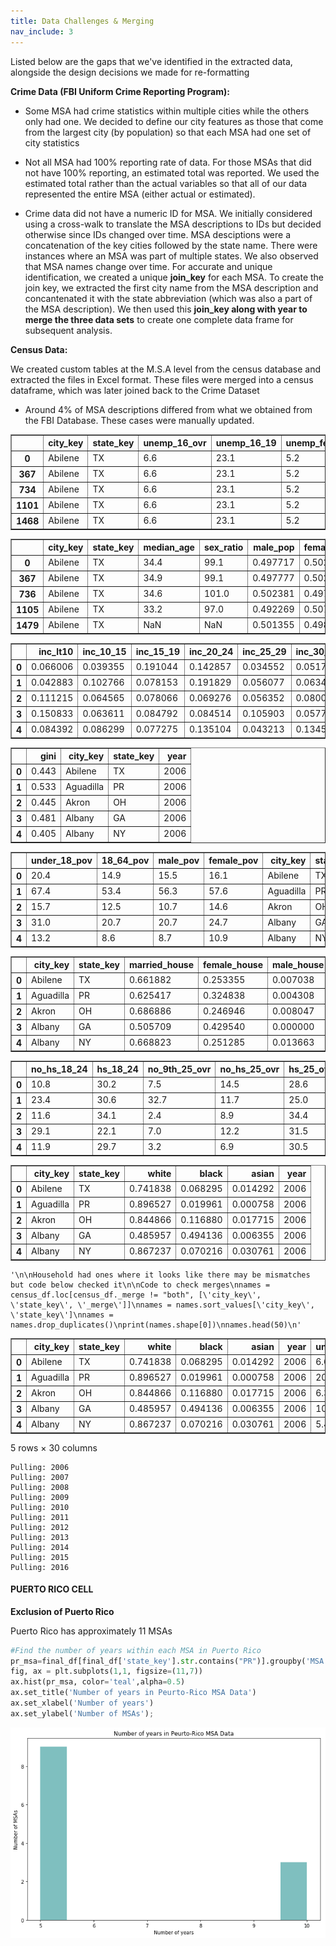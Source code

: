 ```yaml
---
title: Data Challenges & Merging
nav_include: 3
---
```


Listed below are the gaps that we've identified in the extracted data, alongside the design decisions we made for re-formatting

**Crime Data (FBI Uniform Crime Reporting Program):**

* Some MSA had crime statistics within multiple cities while the others only had one. We decided to define our city features as those that come from the largest city (by population) so that each MSA had one set of city statistics


* Not all MSA had 100% reporting rate of data. For those MSAs that did not have 100% reporting, an estimated total was reported. We used the estimated total rather than the actual variables so that all of our data represented the entire MSA (either actual or estimated).


* Crime data did not have a numeric ID for MSA. We initially considered using a cross-walk to translate the MSA descriptions to IDs but decided otherwise since IDs changed over time. MSA desciptions were a concatenation of the key cities followed by the state name. There were instances where an MSA was part of multiple states. We also observed that MSA names change over time. For accurate and unique identification, we created a unique **join_key** for each MSA. To create the join key, we extracted the first city name from the MSA description and concantenated it with the state abbreviation (which was also a part of the MSA description). We then used this **join_key along with year to merge the three data sets** to create one complete data frame for subsequent analysis.

**Census Data:**

We created custom tables at the M.S.A level from the census database and extracted the files in Excel format. These files were merged into a census dataframe, which was later joined back to the Crime Dataset

* Around 4% of MSA descriptions differed from what we obtained from the FBI Database. These cases were manually updated.  

















<div>
<style scoped>
    .dataframe tbody tr th:only-of-type {
        vertical-align: middle;
    }

    .dataframe tbody tr th {
        vertical-align: top;
    }

    .dataframe thead th {
        text-align: right;
    }
</style>
<table border="1" class="dataframe">
  <thead>
    <tr style="text-align: right;">
      <th></th>
      <th>city_key</th>
      <th>state_key</th>
      <th>unemp_16_ovr</th>
      <th>unemp_16_19</th>
      <th>unemp_female</th>
      <th>year</th>
    </tr>
  </thead>
  <tbody>
    <tr>
      <th>0</th>
      <td>Abilene</td>
      <td>TX</td>
      <td>6.6</td>
      <td>23.1</td>
      <td>5.2</td>
      <td>2006</td>
    </tr>
    <tr>
      <th>367</th>
      <td>Abilene</td>
      <td>TX</td>
      <td>6.6</td>
      <td>23.1</td>
      <td>5.2</td>
      <td>2007</td>
    </tr>
    <tr>
      <th>734</th>
      <td>Abilene</td>
      <td>TX</td>
      <td>6.6</td>
      <td>23.1</td>
      <td>5.2</td>
      <td>2008</td>
    </tr>
    <tr>
      <th>1101</th>
      <td>Abilene</td>
      <td>TX</td>
      <td>6.6</td>
      <td>23.1</td>
      <td>5.2</td>
      <td>2009</td>
    </tr>
    <tr>
      <th>1468</th>
      <td>Abilene</td>
      <td>TX</td>
      <td>6.6</td>
      <td>23.1</td>
      <td>5.2</td>
      <td>2010</td>
    </tr>
  </tbody>
</table>
</div>










<div>
<style scoped>
    .dataframe tbody tr th:only-of-type {
        vertical-align: middle;
    }

    .dataframe tbody tr th {
        vertical-align: top;
    }

    .dataframe thead th {
        text-align: right;
    }
</style>
<table border="1" class="dataframe">
  <thead>
    <tr style="text-align: right;">
      <th></th>
      <th>city_key</th>
      <th>state_key</th>
      <th>median_age</th>
      <th>sex_ratio</th>
      <th>male_pop</th>
      <th>female_pop</th>
      <th>pop_15_19</th>
      <th>pop_20_24</th>
      <th>male_pop_20_24</th>
      <th>year</th>
    </tr>
  </thead>
  <tbody>
    <tr>
      <th>0</th>
      <td>Abilene</td>
      <td>TX</td>
      <td>34.4</td>
      <td>99.1</td>
      <td>0.497717</td>
      <td>0.502283</td>
      <td>8.3</td>
      <td>8.7</td>
      <td>10.2</td>
      <td>2006</td>
    </tr>
    <tr>
      <th>367</th>
      <td>Abilene</td>
      <td>TX</td>
      <td>34.9</td>
      <td>99.1</td>
      <td>0.497777</td>
      <td>0.502223</td>
      <td>9.5</td>
      <td>7.7</td>
      <td>8.6</td>
      <td>2007</td>
    </tr>
    <tr>
      <th>736</th>
      <td>Abilene</td>
      <td>TX</td>
      <td>34.6</td>
      <td>101.0</td>
      <td>0.502381</td>
      <td>0.497619</td>
      <td>9.2</td>
      <td>7.6</td>
      <td>8.9</td>
      <td>2008</td>
    </tr>
    <tr>
      <th>1105</th>
      <td>Abilene</td>
      <td>TX</td>
      <td>33.2</td>
      <td>97.0</td>
      <td>0.492269</td>
      <td>0.507731</td>
      <td>7.9</td>
      <td>9.0</td>
      <td>9.6</td>
      <td>2009</td>
    </tr>
    <tr>
      <th>1479</th>
      <td>Abilene</td>
      <td>TX</td>
      <td>NaN</td>
      <td>NaN</td>
      <td>0.501355</td>
      <td>0.498645</td>
      <td>7.3</td>
      <td>9.5</td>
      <td>9.9</td>
      <td>2010</td>
    </tr>
  </tbody>
</table>
</div>










<div>
<style scoped>
    .dataframe tbody tr th:only-of-type {
        vertical-align: middle;
    }

    .dataframe tbody tr th {
        vertical-align: top;
    }

    .dataframe thead th {
        text-align: right;
    }
</style>
<table border="1" class="dataframe">
  <thead>
    <tr style="text-align: right;">
      <th></th>
      <th>inc_lt10</th>
      <th>inc_10_15</th>
      <th>inc_15_19</th>
      <th>inc_20_24</th>
      <th>inc_25_29</th>
      <th>inc_30_34</th>
      <th>inc_35_39</th>
      <th>inc_40_44</th>
      <th>inc_45_49</th>
      <th>inc_50_59</th>
      <th>inc_60_74</th>
      <th>inc_75_99</th>
      <th>inc_100_124</th>
      <th>inc_125_149</th>
      <th>inc_150_199</th>
      <th>inc_gt_200</th>
      <th>city_key</th>
      <th>state_key</th>
      <th>year</th>
    </tr>
  </thead>
  <tbody>
    <tr>
      <th>0</th>
      <td>0.066006</td>
      <td>0.039355</td>
      <td>0.191044</td>
      <td>0.142857</td>
      <td>0.034552</td>
      <td>0.051751</td>
      <td>0.094980</td>
      <td>0.044159</td>
      <td>0.004803</td>
      <td>0.138829</td>
      <td>0.060738</td>
      <td>0.099628</td>
      <td>0.004029</td>
      <td>0.006508</td>
      <td>0.018748</td>
      <td>0.002014</td>
      <td>Abilene</td>
      <td>TX</td>
      <td>2006</td>
    </tr>
    <tr>
      <th>1</th>
      <td>0.042883</td>
      <td>0.102766</td>
      <td>0.078153</td>
      <td>0.191829</td>
      <td>0.056077</td>
      <td>0.063436</td>
      <td>0.136514</td>
      <td>0.011165</td>
      <td>0.071048</td>
      <td>0.108094</td>
      <td>0.062928</td>
      <td>0.046435</td>
      <td>0.025121</td>
      <td>0.003552</td>
      <td>0.000000</td>
      <td>0.000000</td>
      <td>Albany</td>
      <td>NY</td>
      <td>2006</td>
    </tr>
    <tr>
      <th>2</th>
      <td>0.111215</td>
      <td>0.064565</td>
      <td>0.078066</td>
      <td>0.069276</td>
      <td>0.056352</td>
      <td>0.080003</td>
      <td>0.071902</td>
      <td>0.061101</td>
      <td>0.054006</td>
      <td>0.094082</td>
      <td>0.101140</td>
      <td>0.101661</td>
      <td>0.034098</td>
      <td>0.007486</td>
      <td>0.009591</td>
      <td>0.005456</td>
      <td>Albuquerque</td>
      <td>NM</td>
      <td>2006</td>
    </tr>
    <tr>
      <th>3</th>
      <td>0.150833</td>
      <td>0.063611</td>
      <td>0.084792</td>
      <td>0.084514</td>
      <td>0.105903</td>
      <td>0.057778</td>
      <td>0.043542</td>
      <td>0.024583</td>
      <td>0.080417</td>
      <td>0.095417</td>
      <td>0.075556</td>
      <td>0.068958</td>
      <td>0.042639</td>
      <td>0.000000</td>
      <td>0.021458</td>
      <td>0.000000</td>
      <td>Allentown</td>
      <td>PA-NJ</td>
      <td>2006</td>
    </tr>
    <tr>
      <th>4</th>
      <td>0.084392</td>
      <td>0.086299</td>
      <td>0.077275</td>
      <td>0.135104</td>
      <td>0.043213</td>
      <td>0.134596</td>
      <td>0.061642</td>
      <td>0.051856</td>
      <td>0.037239</td>
      <td>0.120742</td>
      <td>0.054270</td>
      <td>0.070285</td>
      <td>0.011185</td>
      <td>0.022496</td>
      <td>0.000000</td>
      <td>0.009405</td>
      <td>Amarillo</td>
      <td>TX</td>
      <td>2006</td>
    </tr>
  </tbody>
</table>
</div>










<div>
<style scoped>
    .dataframe tbody tr th:only-of-type {
        vertical-align: middle;
    }

    .dataframe tbody tr th {
        vertical-align: top;
    }

    .dataframe thead th {
        text-align: right;
    }
</style>
<table border="1" class="dataframe">
  <thead>
    <tr style="text-align: right;">
      <th></th>
      <th>gini</th>
      <th>city_key</th>
      <th>state_key</th>
      <th>year</th>
    </tr>
  </thead>
  <tbody>
    <tr>
      <th>0</th>
      <td>0.443</td>
      <td>Abilene</td>
      <td>TX</td>
      <td>2006</td>
    </tr>
    <tr>
      <th>1</th>
      <td>0.533</td>
      <td>Aguadilla</td>
      <td>PR</td>
      <td>2006</td>
    </tr>
    <tr>
      <th>2</th>
      <td>0.445</td>
      <td>Akron</td>
      <td>OH</td>
      <td>2006</td>
    </tr>
    <tr>
      <th>3</th>
      <td>0.481</td>
      <td>Albany</td>
      <td>GA</td>
      <td>2006</td>
    </tr>
    <tr>
      <th>4</th>
      <td>0.405</td>
      <td>Albany</td>
      <td>NY</td>
      <td>2006</td>
    </tr>
  </tbody>
</table>
</div>










<div>
<style scoped>
    .dataframe tbody tr th:only-of-type {
        vertical-align: middle;
    }

    .dataframe tbody tr th {
        vertical-align: top;
    }

    .dataframe thead th {
        text-align: right;
    }
</style>
<table border="1" class="dataframe">
  <thead>
    <tr style="text-align: right;">
      <th></th>
      <th>under_18_pov</th>
      <th>18_64_pov</th>
      <th>male_pov</th>
      <th>female_pov</th>
      <th>city_key</th>
      <th>state_key</th>
      <th>year</th>
    </tr>
  </thead>
  <tbody>
    <tr>
      <th>0</th>
      <td>20.4</td>
      <td>14.9</td>
      <td>15.5</td>
      <td>16.1</td>
      <td>Abilene</td>
      <td>TX</td>
      <td>2006</td>
    </tr>
    <tr>
      <th>1</th>
      <td>67.4</td>
      <td>53.4</td>
      <td>56.3</td>
      <td>57.6</td>
      <td>Aguadilla</td>
      <td>PR</td>
      <td>2006</td>
    </tr>
    <tr>
      <th>2</th>
      <td>15.7</td>
      <td>12.5</td>
      <td>10.7</td>
      <td>14.6</td>
      <td>Akron</td>
      <td>OH</td>
      <td>2006</td>
    </tr>
    <tr>
      <th>3</th>
      <td>31.0</td>
      <td>20.7</td>
      <td>20.7</td>
      <td>24.7</td>
      <td>Albany</td>
      <td>GA</td>
      <td>2006</td>
    </tr>
    <tr>
      <th>4</th>
      <td>13.2</td>
      <td>8.6</td>
      <td>8.7</td>
      <td>10.9</td>
      <td>Albany</td>
      <td>NY</td>
      <td>2006</td>
    </tr>
  </tbody>
</table>
</div>










<div>
<style scoped>
    .dataframe tbody tr th:only-of-type {
        vertical-align: middle;
    }

    .dataframe tbody tr th {
        vertical-align: top;
    }

    .dataframe thead th {
        text-align: right;
    }
</style>
<table border="1" class="dataframe">
  <thead>
    <tr style="text-align: right;">
      <th></th>
      <th>city_key</th>
      <th>state_key</th>
      <th>married_house</th>
      <th>female_house</th>
      <th>male_house</th>
      <th>year</th>
    </tr>
  </thead>
  <tbody>
    <tr>
      <th>0</th>
      <td>Abilene</td>
      <td>TX</td>
      <td>0.661882</td>
      <td>0.253355</td>
      <td>0.007038</td>
      <td>2006</td>
    </tr>
    <tr>
      <th>1</th>
      <td>Aguadilla</td>
      <td>PR</td>
      <td>0.625417</td>
      <td>0.324838</td>
      <td>0.004308</td>
      <td>2006</td>
    </tr>
    <tr>
      <th>2</th>
      <td>Akron</td>
      <td>OH</td>
      <td>0.686886</td>
      <td>0.246946</td>
      <td>0.008047</td>
      <td>2006</td>
    </tr>
    <tr>
      <th>3</th>
      <td>Albany</td>
      <td>GA</td>
      <td>0.505709</td>
      <td>0.429540</td>
      <td>0.000000</td>
      <td>2006</td>
    </tr>
    <tr>
      <th>4</th>
      <td>Albany</td>
      <td>NY</td>
      <td>0.668823</td>
      <td>0.251285</td>
      <td>0.013663</td>
      <td>2006</td>
    </tr>
  </tbody>
</table>
</div>










<div>
<style scoped>
    .dataframe tbody tr th:only-of-type {
        vertical-align: middle;
    }

    .dataframe tbody tr th {
        vertical-align: top;
    }

    .dataframe thead th {
        text-align: right;
    }
</style>
<table border="1" class="dataframe">
  <thead>
    <tr style="text-align: right;">
      <th></th>
      <th>no_hs_18_24</th>
      <th>hs_18_24</th>
      <th>no_9th_25_ovr</th>
      <th>no_hs_25_ovr</th>
      <th>hs_25_ovr</th>
      <th>city_key</th>
      <th>state_key</th>
      <th>year</th>
    </tr>
  </thead>
  <tbody>
    <tr>
      <th>0</th>
      <td>10.8</td>
      <td>30.2</td>
      <td>7.5</td>
      <td>14.5</td>
      <td>28.6</td>
      <td>Abilene</td>
      <td>TX</td>
      <td>2006</td>
    </tr>
    <tr>
      <th>1</th>
      <td>23.4</td>
      <td>30.6</td>
      <td>32.7</td>
      <td>11.7</td>
      <td>25.0</td>
      <td>Aguadilla</td>
      <td>PR</td>
      <td>2006</td>
    </tr>
    <tr>
      <th>2</th>
      <td>11.6</td>
      <td>34.1</td>
      <td>2.4</td>
      <td>8.9</td>
      <td>34.4</td>
      <td>Akron</td>
      <td>OH</td>
      <td>2006</td>
    </tr>
    <tr>
      <th>3</th>
      <td>29.1</td>
      <td>22.1</td>
      <td>7.0</td>
      <td>12.2</td>
      <td>31.5</td>
      <td>Albany</td>
      <td>GA</td>
      <td>2006</td>
    </tr>
    <tr>
      <th>4</th>
      <td>11.9</td>
      <td>29.7</td>
      <td>3.2</td>
      <td>6.9</td>
      <td>30.5</td>
      <td>Albany</td>
      <td>NY</td>
      <td>2006</td>
    </tr>
  </tbody>
</table>
</div>










<div>
<style scoped>
    .dataframe tbody tr th:only-of-type {
        vertical-align: middle;
    }

    .dataframe tbody tr th {
        vertical-align: top;
    }

    .dataframe thead th {
        text-align: right;
    }
</style>
<table border="1" class="dataframe">
  <thead>
    <tr style="text-align: right;">
      <th></th>
      <th>city_key</th>
      <th>state_key</th>
      <th>white</th>
      <th>black</th>
      <th>asian</th>
      <th>year</th>
    </tr>
  </thead>
  <tbody>
    <tr>
      <th>0</th>
      <td>Abilene</td>
      <td>TX</td>
      <td>0.741838</td>
      <td>0.068295</td>
      <td>0.014292</td>
      <td>2006</td>
    </tr>
    <tr>
      <th>1</th>
      <td>Aguadilla</td>
      <td>PR</td>
      <td>0.896527</td>
      <td>0.019961</td>
      <td>0.000758</td>
      <td>2006</td>
    </tr>
    <tr>
      <th>2</th>
      <td>Akron</td>
      <td>OH</td>
      <td>0.844866</td>
      <td>0.116880</td>
      <td>0.017715</td>
      <td>2006</td>
    </tr>
    <tr>
      <th>3</th>
      <td>Albany</td>
      <td>GA</td>
      <td>0.485957</td>
      <td>0.494136</td>
      <td>0.006355</td>
      <td>2006</td>
    </tr>
    <tr>
      <th>4</th>
      <td>Albany</td>
      <td>NY</td>
      <td>0.867237</td>
      <td>0.070216</td>
      <td>0.030761</td>
      <td>2006</td>
    </tr>
  </tbody>
</table>
</div>










    '\n\nHousehold had ones where it looks like there may be mismatches but code below checked it\n\nCode to check merges\nnames = census_df.loc[census_df._merge != "both", [\'city_key\', \'state_key\', \'_merge\']]\nnames = names.sort_values[\'city_key\', \'state_key\']\nnames = names.drop_duplicates()\nprint(names.shape[0])\nnames.head(50)\n'






















<div>
<style scoped>
    .dataframe tbody tr th:only-of-type {
        vertical-align: middle;
    }

    .dataframe tbody tr th {
        vertical-align: top;
    }

    .dataframe thead th {
        text-align: right;
    }
</style>
<table border="1" class="dataframe">
  <thead>
    <tr style="text-align: right;">
      <th></th>
      <th>city_key</th>
      <th>state_key</th>
      <th>white</th>
      <th>black</th>
      <th>asian</th>
      <th>year</th>
      <th>unemp_16_ovr</th>
      <th>unemp_16_19</th>
      <th>unemp_female</th>
      <th>median_age</th>
      <th>...</th>
      <th>hs_18_24</th>
      <th>no_9th_25_ovr</th>
      <th>no_hs_25_ovr</th>
      <th>hs_25_ovr</th>
      <th>gini</th>
      <th>under_18_pov</th>
      <th>18_64_pov</th>
      <th>male_pov</th>
      <th>female_pov</th>
      <th>real_pc_gdp</th>
    </tr>
  </thead>
  <tbody>
    <tr>
      <th>0</th>
      <td>Abilene</td>
      <td>TX</td>
      <td>0.741838</td>
      <td>0.068295</td>
      <td>0.014292</td>
      <td>2006</td>
      <td>6.6</td>
      <td>23.1</td>
      <td>5.2</td>
      <td>34.4</td>
      <td>...</td>
      <td>30.2</td>
      <td>7.5</td>
      <td>14.5</td>
      <td>28.6</td>
      <td>0.443</td>
      <td>20.4</td>
      <td>14.9</td>
      <td>15.5</td>
      <td>16.1</td>
      <td>33978.0</td>
    </tr>
    <tr>
      <th>1</th>
      <td>Aguadilla</td>
      <td>PR</td>
      <td>0.896527</td>
      <td>0.019961</td>
      <td>0.000758</td>
      <td>2006</td>
      <td>20.6</td>
      <td>56.8</td>
      <td>19.1</td>
      <td>35.3</td>
      <td>...</td>
      <td>30.6</td>
      <td>32.7</td>
      <td>11.7</td>
      <td>25.0</td>
      <td>0.533</td>
      <td>67.4</td>
      <td>53.4</td>
      <td>56.3</td>
      <td>57.6</td>
      <td>NaN</td>
    </tr>
    <tr>
      <th>2</th>
      <td>Akron</td>
      <td>OH</td>
      <td>0.844866</td>
      <td>0.116880</td>
      <td>0.017715</td>
      <td>2006</td>
      <td>6.3</td>
      <td>23.0</td>
      <td>4.8</td>
      <td>37.9</td>
      <td>...</td>
      <td>34.1</td>
      <td>2.4</td>
      <td>8.9</td>
      <td>34.4</td>
      <td>0.445</td>
      <td>15.7</td>
      <td>12.5</td>
      <td>10.7</td>
      <td>14.6</td>
      <td>42081.0</td>
    </tr>
    <tr>
      <th>3</th>
      <td>Albany</td>
      <td>GA</td>
      <td>0.485957</td>
      <td>0.494136</td>
      <td>0.006355</td>
      <td>2006</td>
      <td>10.0</td>
      <td>31.0</td>
      <td>10.1</td>
      <td>34.3</td>
      <td>...</td>
      <td>22.1</td>
      <td>7.0</td>
      <td>12.2</td>
      <td>31.5</td>
      <td>0.481</td>
      <td>31.0</td>
      <td>20.7</td>
      <td>20.7</td>
      <td>24.7</td>
      <td>32657.0</td>
    </tr>
    <tr>
      <th>4</th>
      <td>Albany</td>
      <td>NY</td>
      <td>0.867237</td>
      <td>0.070216</td>
      <td>0.030761</td>
      <td>2006</td>
      <td>5.4</td>
      <td>16.8</td>
      <td>4.4</td>
      <td>38.2</td>
      <td>...</td>
      <td>29.7</td>
      <td>3.2</td>
      <td>6.9</td>
      <td>30.5</td>
      <td>0.405</td>
      <td>13.2</td>
      <td>8.6</td>
      <td>8.7</td>
      <td>10.9</td>
      <td>49549.0</td>
    </tr>
  </tbody>
</table>
<p>5 rows × 30 columns</p>
</div>







    Pulling: 2006
    Pulling: 2007
    Pulling: 2008
    Pulling: 2009
    Pulling: 2010
    Pulling: 2011
    Pulling: 2012
    Pulling: 2013
    Pulling: 2014
    Pulling: 2015
    Pulling: 2016






























#### PUERTO RICO CELL

**Exclusion of Puerto Rico**

Puerto Rico has approximately 11 MSAs



```python
#Find the number of years within each MSA in Puerto Rico
pr_msa=final_df[final_df['state_key'].str.contains("PR")].groupby('MSA').count().iloc[:,31]
fig, ax = plt.subplots(1,1, figsize=(11,7))
ax.hist(pr_msa, color='teal',alpha=0.5)
ax.set_title('Number of years in Peurto-Rico MSA Data')
ax.set_xlabel('Number of years')
ax.set_ylabel('Number of MSAs');
```



![png](data_integration_cleaning_files/data_integration_cleaning_27_0.png)













